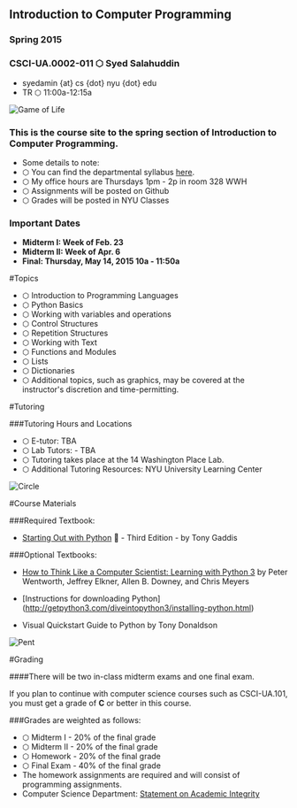 ## Introduction to Computer Programming
### Spring 2015
### CSCI-UA.0002-011 ⬡ Syed Salahuddin
- syedamin {at} cs {dot} nyu {dot} edu
- TR ⬡ 11:00a-12:15a

![Game of Life](http://upload.wikimedia.org/wikipedia/commons/e/e5/Gospers_glider_gun.gif)

### This is the course site to the spring section of Introduction to Computer Programming.

- Some details to note:
- ⬡ You can find the departmental syllabus [here](http://cs.nyu.edu/courses/spring14/CSCI-UA.0002-005/commonsyllabus.html).
- ⬡ My office hours are Thursdays 1pm - 2p in room 328 WWH
- ⬡ Assignments will be posted on Github
- ⬡ Grades will be posted in NYU Classes

### Important Dates
- __Midterm I: Week of Feb. 23__
- __Midterm II: Week of Apr. 6__
- __Final: Thursday, May 14, 2015 10a - 11:50a__

#Topics

- ⬡ Introduction to Programming Languages
- ⬡ Python Basics
- ⬡ Working with variables and operations
- ⬡ Control Structures
- ⬡ Repetition Structures
- ⬡ Working with Text
- ⬡ Functions and Modules
- ⬡ Lists
- ⬡ Dictionaries
- ⬡ Additional topics, such as graphics, may be covered at the instructor's discretion and time-permitting.

#Tutoring

###Tutoring Hours and Locations
- ⬡ E-tutor: TBA
- ⬡ Lab Tutors: - TBA
- ⬡ Tutoring takes place at the 14 Washington Place Lab.
- ⬡ Additional Tutoring Resources: NYU University Learning Center

![Circle](http://upload.wikimedia.org/wikipedia/commons/thumb/0/08/Flower-of-Life-small.svg/608px-Flower-of-Life-small.svg.png)

#Course Materials

###Required Textbook:
- [Starting Out with Python](http://www.pearsonhighered.com/educator/product/Starting-Out-with-Python-3E/9780133582734.page) :snake: - Third Edition - by Tony Gaddis

###Optional Textbooks:

- [How to Think Like a Computer Scientist: Learning with Python 3](http://interactivepython.org/courselib/static/thinkcspy/index.html)
by Peter Wentworth, Jeffrey Elkner, Allen B. Downey, and Chris Meyers

- [Instructions for downloading Python] (http://getpython3.com/diveintopython3/installing-python.html)

- Visual Quickstart Guide to Python by Tony Donaldson

![Pent](http://upload.wikimedia.org/wikipedia/commons/e/ee/Metatrons_cube.svg)

#Grading

####There will be two in-class midterm exams and one final exam.

  If you plan to continue with computer science courses such as CSCI-UA.101, you must get a grade of __C__ or better in this course.

###Grades are weighted as follows:
- ⬡ Midterm I - 20% of the final grade
- ⬡ Midterm II - 20% of the final grade
- ⬡ Homework - 20% of the final grade
- ⬡ Final Exam - 40% of the final grade
- The homework assignments are required and will consist of programming assignments.
- Computer Science Department: [Statement on Academic Integrity](http://www.cs.nyu.edu/webapps/content/academic/undergrad/academic_integrity)

